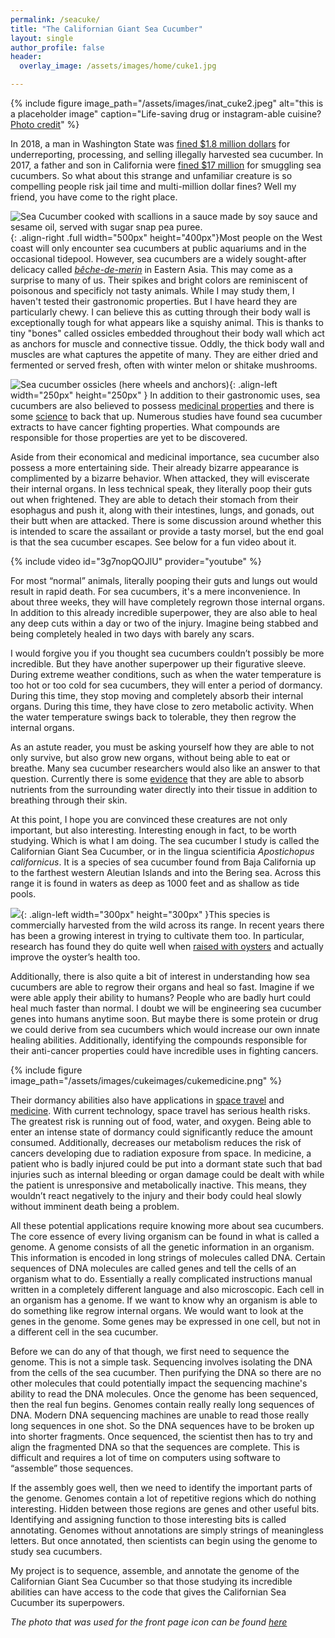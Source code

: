 ```yaml
---
permalink: /seacuke/
title: "The Californian Giant Sea Cucumber"
layout: single
author_profile: false
header:
  overlay_image: /assets/images/home/cuke1.jpg

---
```

{% include figure image_path="/assets/images/inat_cuke2.jpeg" alt="this is a placeholder image" caption="Life-saving drug or instagram-able cuisine? [Photo credit](https://www.inaturalist.org/observations/27062628)" %}

In 2018, a man in Washington State was [fined $1.8 million dollars](https://www.seattletimes.com/seattle-news/washington-man-gets-prison-for-overharvesting-sea-cucumbers-must-pay-1-5m/) for underreporting, processing, and selling illegally harvested sea cucumber. In 2017, a father and son in California were [fined $17 million](https://www.nbclosangeles.com/news/local/Father-and-Son-Indicted-for-17M-Sea-Cucumber-Smuggling-Operation-423185264.html) for smuggling sea cucumbers. So what about this strange and unfamiliar creature is so compelling people risk jail time and multi-million dollar fines? Well my friend, you have come to the right place.

![](/assets/images/cukeimages/foodcuke.jpeg "Sea Cucumber cooked with scallions in a sauce made by soy sauce and sesame oil, served with sugar snap pea puree."){: .align-right .full width="500px" height="400px"}Most people on the West coast will only encounter sea cucumbers at public aquariums and in the occasional tidepool. However, sea cucumbers are a widely sought-after delicacy called [*bêche-de-merin*](https://en.wikipedia.org/wiki/Sea_cucumber_as_food) in Eastern Asia.  This may come as a surprise to many of us. Their spikes and bright colors are reminiscent of poisonous and specificly not tasty animals. While I may study them, I haven't tested their gastronomic properties. But I have heard they are particularly chewy. I can believe this as cutting through their body wall is exceptionally tough for what appears like a squishy animal. This is thanks to tiny "bones" called ossicles embedded throughout their body wall which act as anchors for muscle and connective tissue. Oddly, the thick body wall and muscles are what captures the appetite of many. They are either dried and fermented or served fresh, often with winter melon or shitake mushrooms.

![](/assets/images/cukeimages/ossicles.jpg "Sea cucumber ossicles (here wheels and anchors)"){: .align-left width="250px" height="250px" } In addition to their gastronomic uses, sea cucumbers are also believed to possess [medicinal properties](https://www.ncbi.nlm.nih.gov/pmc/articles/PMC6035309/) and there is some [science](https://www.ncbi.nlm.nih.gov/pmc/articles/PMC4446612/) to back that up. Numerous studies have found sea cucumber extracts to have cancer fighting properties. What compounds are responsible for those properties are yet to be discovered.

Aside from their economical and medicinal importance, sea cucumber also possess a more entertaining side. Their already bizarre appearance is complimented by a bizarre behavior. When attacked, they will eviscerate their internal organs. In less technical speak, they literally poop their guts out when frightened. They are able to detach their stomach from their esophagus and push it, along with their intestines, lungs, and gonads, out their butt when are attacked. There is some discussion around whether this is intended to scare the assailant or provide a tasty morsel, but the end goal is that the sea cucumber escapes. See below for a fun video about it. 

{% include video id="3g7nopQOJlU" provider="youtube" %}

For most “normal” animals, literally pooping their guts and lungs out would result in rapid death. For sea cucumbers, it's a mere inconvenience. In about three weeks, they will have completely regrown those internal organs. In addition to this already incredible superpower, they are also able to heal any deep cuts within a day or two of the injury. Imagine being stabbed and being completely healed in two days with barely any scars.

I would forgive you if you thought sea cucumbers couldn’t possibly be more incredible. But they have another superpower up their figurative sleeve. During extreme weather conditions, such as when the water temperature is too hot or too cold for sea cucumbers, they will enter a period of dormancy. During this time, they stop moving and completely absorb their internal organs. During this time, they have close to zero metabolic activity. When the water temperature swings back to tolerable, they then regrow the internal organs.

As an astute reader, you must be asking yourself how they are able to not only survive, but also grow new organs, without being able to eat or breathe. Many sea cucumber researchers would also like an answer to that question. Currently there is some [evidence](https://www.sciencedirect.com/science/article/pii/S0022098115001045) that they are able to absorb nutrients from the surrounding water directly into their tissue in addition to breathing through their skin.

At this point, I hope you are convinced these creatures are not only important, but also interesting. Interesting enough in fact, to be worth studying. Which is what I am doing. The sea cucumber I study is called the Californian Giant Sea Cucumber, or in the lingua scientificia *Apostichopus californicus*. It is a species of sea cucumber found from Baja California up to the farthest western Aleutian Islands and into the Bering sea. Across this range it is found in waters as deep as 1000 feet and as shallow as tide pools.

![](/assets/images/cukeimages/harvest.jpeg){: .align-left width="300px" height="300px" }This species is commercially harvested from the wild across its range. In recent years there has been a growing interest in trying to cultivate them too. In particular, research has found they do quite well when [raised with oysters](https://www.sciencedirect.com/science/article/abs/pii/S0044848607012070) and actually improve the oyster’s health too.

Additionally, there is also quite a bit of interest in understanding how sea cucumbers are able to regrow their organs and heal so fast. Imagine if we were able apply their ability to humans? People who are badly hurt could heal much faster than normal. I doubt we will be engineering sea cucumber genes into humans anytime soon. But maybe there is some protein or drug we could derive from sea cucumbers which would increase our own innate healing abilities. Additionally, identifying the compounds responsible for their anti-cancer properties could have incredible uses in fighting cancers.

{% include figure image_path="/assets/images/cukeimages/cukemedicine.png" %}

Their dormancy abilities also have applications in [space travel](https://en.wikipedia.org/wiki/Effect_of_spaceflight_on_the_human_body) and [medicine](https://www.annualreviews.org/doi/abs/10.1146/annurev.med.59.061506.110403). With current technology, space travel has serious health risks. The greatest risk is running out of food, water, and oxygen. Being able to enter an intense state of dormancy could significantly reduce the amount consumed. Additionally, decreases our metabolism reduces the risk of cancers developing due to radiation exposure from space. In medicine, a patient who is badly injured could be put into a dormant state such that bad injuries such as internal bleeding or organ damage could be dealt with while the patient is unresponsive and metabolically inactive. This means, they wouldn’t react negatively to the injury and their body could heal slowly without imminent death being a problem.

All these potential applications require knowing more about sea cucumbers. The core essence of every living organism can be found in what is called a genome. A genome consists of all the genetic information in an organism. This information is encoded in long strings of molecules called DNA. Certain sequences of DNA molecules are called genes and tell the cells of an organism what to do. Essentially a really complicated instructions manual written in a completely different language and also microscopic. Each cell in an organism has a genome. If we want to know why an organism is able to do something like regrow internal organs. We would want to look at the genes in the genome. Some genes may be expressed in one cell, but not in a different cell in the sea cucumber.

Before we can do any of that though, we first need to sequence the genome. This is not a simple task. Sequencing involves isolating the DNA from the cells of the sea cucumber. Then purifying the DNA so there are no other molecules that could potentially impact the sequencing machine's ability to read the DNA molecules. Once the genome has been sequenced, then the real fun begins.
Genomes contain really really long sequences of DNA. Modern DNA sequencing machines are unable to read those really long sequences in one shot. So the DNA sequences have to be broken up into shorter fragments. Once sequenced, the scientist then has to try and align the fragmented DNA so that the sequences are complete. This is difficult and requires a lot of time on computers using software to “assemble” those sequences.

If the assembly goes well, then we need to identify the important parts of the genome. Genomes contain a lot of repetitive regions which do nothing interesting. Hidden between those regions are genes and other useful bits. Identifying and assigning function to those interesting bits is called annotating. Genomes without annotations are simply strings of meaningless letters. But once annotated, then scientists can begin using the genome to study sea cucumbers.

My project is to sequence, assemble, and annotate the genome of the Californian Giant Sea Cucumber so that those studying its incredible abilities can have access to the code that gives the Californian Sea Cucumber its superpowers.

*The photo that was used for the front page icon can be found [here](https://www.inaturalist.org/observations/53271755)*